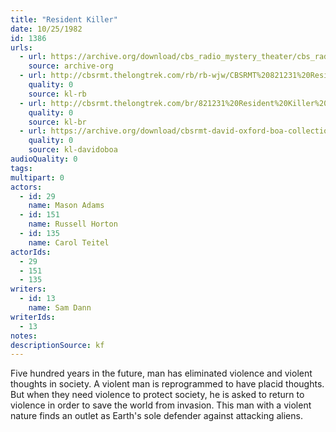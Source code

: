 ```yaml
---
title: "Resident Killer"
date: 10/25/1982
id: 1386
urls: 
  - url: https://archive.org/download/cbs_radio_mystery_theater/cbs_radio_mystery_theater-1351-1399.zip/cbs_radio_mystery_theater-1351-1399%2Fcbsrmt_1386_the_resident_killer.mp3
    source: archive-org
  - url: http://cbsrmt.thelongtrek.com/rb/rb-wjw/CBSRMT%20821231%20Resident%20Killer%20(rr%20of%20821025)_wjw%20last%20new%20episode%20aired.mp3
    quality: 0
    source: kl-rb
  - url: http://cbsrmt.thelongtrek.com/br/821231%20Resident%20Killer%20WMCA.mp3
    quality: 0
    source: kl-br
  - url: https://archive.org/download/cbsrmt-david-oxford-boa-collection/CBSRMT-821025-1386-Resident-Killer-(128-48)_WBBM-JE-{BoA}.mp3
    quality: 0
    source: kl-davidoboa
audioQuality: 0
tags: 
multipart: 0
actors:  
  - id: 29
    name: Mason Adams  
  - id: 151
    name: Russell Horton  
  - id: 135
    name: Carol Teitel
actorIds:  
  - 29  
  - 151  
  - 135
writers:  
  - id: 13
    name: Sam Dann
writerIds:  
  - 13
notes: 
descriptionSource: kf
---
```

Five hundred years in the future, man has eliminated violence and violent thoughts in society. A violent man is reprogrammed to have placid thoughts. But when they need violence to protect society, he is asked to return to violence in order to save the world from invasion. This man with a violent nature finds an outlet as Earth's sole defender against attacking aliens.